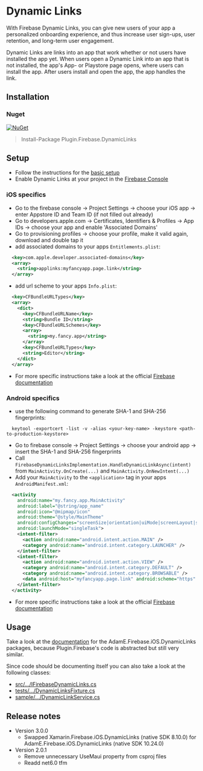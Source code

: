 # Dynamic Links

With Firebase Dynamic Links, you can give new users of your app a personalized onboarding experience, and thus increase user sign-ups, user retention, and long-term user engagement.

Dynamic Links are links into an app that work whether or not users have installed the app yet. When users open a Dynamic Link into an app that is not installed, the app's App- or Playstore page opens, where users can install the app. After users install and open the app, the app handles the link.

## Installation
### Nuget
[![NuGet](https://img.shields.io/nuget/v/plugin.firebase.dynamic_links.svg?maxAge=86400&style=flat)](https://www.nuget.org/packages/Plugin.Firebase.DynamicLinks/)

> Install-Package Plugin.Firebase.DynamicLinks

## Setup

- Follow the instructions for the [basic setup](https://github.com/TobiasBuchholz/Plugin.Firebase/blob/master/README.md#basic-setup)
- Enable Dynamic Links at your project in the [Firebase Console](https://console.firebase.google.com/)

### iOS specifics
- Go to the firebase console -> Project Settings -> choose your iOS app -> enter Appstore ID and Team ID (if not filled out already)
- Go to developers.apple.com -> Certificates, Identifiers & Profiles -> App IDs -> choose your app and enable 'Associated Domains'
- Go to provisioning profiles -> choose your profile, make it valid again, download and double tap it
- add associated domains to your apps `Entitlements.plist`:
```xml
  <key>com.apple.developer.associated-domains</key>
  <array>
    <string>applinks:myfancyapp.page.link</string>
  </array>
```
- add url scheme to your apps ```Info.plist```:
```xml
  <key>CFBundleURLTypes</key>
  <array>
    <dict>
      <key>CFBundleURLName</key>
      <string>Bundle ID</string>
      <key>CFBundleURLSchemes</key>
      <array>
        <string>my.fancy.app</string>
      </array>
      <key>CFBundleURLTypes</key>
      <string>Editor</string>
    </dict>
  </array>
```
- For more specific instructions take a look at the official [Firebase documentation](https://firebase.google.com/docs/dynamic-links?hl=en)

### Android specifics
- use the following command to generate SHA-1 and SHA-256 fingerprints:
```
  keytool -exportcert -list -v -alias <your-key-name> -keystore <path-to-production-keystore>
```
- Go to firebase console -> Project Settings -> choose your android app -> insert the SHA-1 and SHA-256 fingerprints
- Call `FirebaseDynamicLinksImplementation.HandleDynamicLinkAsync(intent)` from `MainActivity.OnCreate(...)` and `MainActivity.OnNewIntent(...)`
- Add your `MainActivity` to the `<application>` tag in your apps `AndroidManifest.xml`:
```xml
  <activity
    android:name="my.fancy.app.MainActivity"
    android:label="@string/app_name"
    android:icon="@mipmap/icon"
    android:theme="@style/MainTheme"
    android:configChanges="screenSize|orientation|uiMode|screenLayout|smallestScreenSize"
    android:launchMode="singleTask">
    <intent-filter>
      <action android:name="android.intent.action.MAIN" />
      <category android:name="android.intent.category.LAUNCHER" />
    </intent-filter>
    <intent-filter>
      <action android:name="android.intent.action.VIEW" />
      <category android:name="android.intent.category.DEFAULT" />
      <category android:name="android.intent.category.BROWSABLE" />
      <data android:host="myfancyapp.page.link" android:scheme="https" />
    </intent-filter>
  </activity>
```
- For more specific instructions take a look at the official [Firebase documentation](https://firebase.google.com/docs/dynamic-links?hl=en)

## Usage

Take a look at the [documentation](https://github.com/AdamEssenmacher/GoogleApisForiOSComponents/blob/master/docs/Firebase/DynamicLinks/GettingStarted.md) for the AdamE.Firebase.iOS.DynamicLinks packages, because Plugin.Firebase's code is abstracted but still very similar.

Since code should be documenting itself you can also take a look at the following classes:
- [src/.../IFirebaseDynamicLinks.cs](https://github.com/TobiasBuchholz/Plugin.Firebase/blob/master/src/Shared/DynamicLinks/IFirebaseDynamicLinks.cs)
- [tests/.../DynamicLinksFixture.cs](https://github.com/TobiasBuchholz/Plugin.Firebase/blob/master/tests/Plugin.Firebase.IntegrationTests/DynamicLinks/DynamicLinksFixture.cs)
- [sample/.../DynamicLinkService.cs](https://github.com/TobiasBuchholz/Plugin.Firebase/blob/master/sample/Playground/Common/Services/DynamicLink/DynamicLinkService.cs)

## Release notes
- Version 3.0.0
  - Swapped Xamarin.Firebase.iOS.DynamicLinks (native SDK 8.10.0) for AdamE.Firebase.iOS.DynamicLinks (native SDK 10.24.0)
- Version 2.0.1
  - Remove unnecessary UseMaui property from csproj files
  - Readd net6.0 tfm
